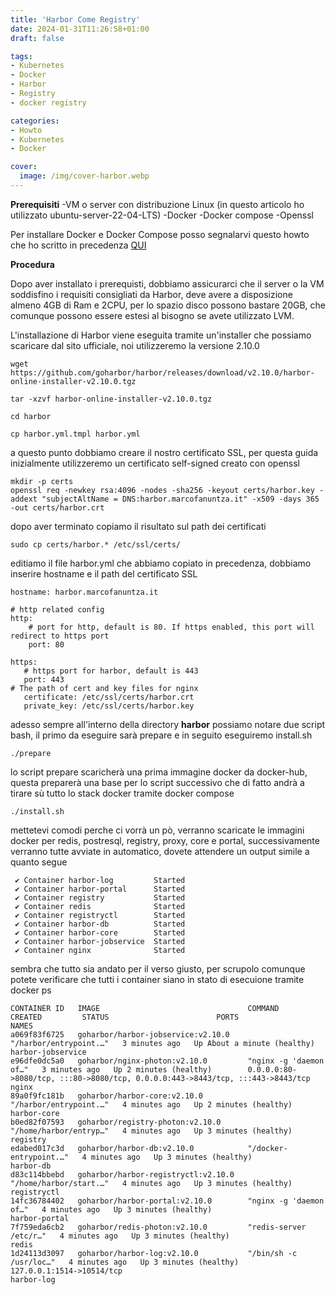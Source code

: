 ```yaml
---
title: 'Harbor Come Registry'
date: 2024-01-31T11:26:58+01:00
draft: false

tags:
- Kubernetes
- Docker
- Harbor
- Registry
- docker registry

categories:
- Howto
- Kubernetes
- Docker

cover:
  image: /img/cover-harbor.webp
---
```


**Prerequisiti**
-VM o server con distribuzione Linux (in questo articolo ho utilizzato ubuntu-server-22-04-LTS)
-Docker
-Docker compose
-Openssl

Per installare Docker e Docker Compose posso segnalarvi questo howto che ho scritto in precedenza [QUI](https://marcofanuntza.it/posts/come-installare-docker-e-docker-compose-su-ubuntu/)

**Procedura**

Dopo aver installato i prerequisti, dobbiamo assicurarci che il server o la VM soddisfino i requisiti consigliati da Harbor, deve avere a disposizione almeno 4GB di Ram e 2CPU, per lo spazio disco possono bastare 20GB, che comunque possono essere estesi al bisogno se avete utilizzato LVM.

L'installazione di Harbor viene eseguita tramite un'installer che possiamo scaricare dal sito ufficiale, noi utilizzeremo la versione 2.10.0

    wget https://github.com/goharbor/harbor/releases/download/v2.10.0/harbor-online-installer-v2.10.0.tgz

    tar -xzvf harbor-online-installer-v2.10.0.tgz

    cd harbor
    
    cp harbor.yml.tmpl harbor.yml

a questo punto dobbiamo creare il nostro certificato SSL, per questa guida inizialmente utilizzeremo un certificato self-signed creato con openssl

    mkdir -p certs
    openssl req -newkey rsa:4096 -nodes -sha256 -keyout certs/harbor.key -addext "subjectAltName = DNS:harbor.marcofanuntza.it" -x509 -days 365 -out certs/harbor.crt

dopo aver terminato copiamo il risultato sul path dei certificati

    sudo cp certs/harbor.* /etc/ssl/certs/


editiamo il file harbor.yml che abbiamo copiato in precedenza, dobbiamo inserire hostname e il path del certificato SSL

    hostname: harbor.marcofanuntza.it

    # http related config
    http:
        # port for http, default is 80. If https enabled, this port will redirect to https port
        port: 80

    https:
       # https port for harbor, default is 443
       port: 443
    # The path of cert and key files for nginx
       certificate: /etc/ssl/certs/harbor.crt
       private_key: /etc/ssl/certs/harbor.key



adesso sempre all'interno della directory **harbor** possiamo notare due script bash, il primo da eseguire sarà prepare e in seguito eseguiremo install.sh

    ./prepare

lo script prepare scaricherà una prima immagine docker da docker-hub, questa preparerà una base per lo script successivo che di fatto andrà a tirare sù tutto lo stack docker tramite docker compose

    ./install.sh

mettetevi comodi perche ci vorrà un pò, verranno scaricate le immagini docker per redis, postresql, registry, proxy, core e portal, successivamente verranno tutte avviate in automatico, dovete attendere un output simile a quanto segue

     ✔ Container harbor-log         Started 
     ✔ Container harbor-portal      Started 
     ✔ Container registry           Started
     ✔ Container redis              Started 
     ✔ Container registryctl        Started 
     ✔ Container harbor-db          Started 
     ✔ Container harbor-core        Started 
     ✔ Container harbor-jobservice  Started 
     ✔ Container nginx              Started 


sembra che tutto sia andato per il verso giusto, per scrupolo comunque potete verificare che tutti i container siano in stato di esecuione tramite docker ps


    CONTAINER ID   IMAGE                                 COMMAND                  CREATED         STATUS                        PORTS                                                                            NAMES
    a069f83f6725   goharbor/harbor-jobservice:v2.10.0    "/harbor/entrypoint.…"   3 minutes ago   Up About a minute (healthy)                                                                                    harbor-jobservice
    e96dfe0dc5a0   goharbor/nginx-photon:v2.10.0         "nginx -g 'daemon of…"   3 minutes ago   Up 2 minutes (healthy)        0.0.0.0:80->8080/tcp, :::80->8080/tcp, 0.0.0.0:443->8443/tcp, :::443->8443/tcp   nginx
    89a0f9fc181b   goharbor/harbor-core:v2.10.0          "/harbor/entrypoint.…"   4 minutes ago   Up 2 minutes (healthy)                                                                                         harbor-core
    b0ed82f07593   goharbor/registry-photon:v2.10.0      "/home/harbor/entryp…"   4 minutes ago   Up 3 minutes (healthy)                                                                                         registry
    edabed017c3d   goharbor/harbor-db:v2.10.0            "/docker-entrypoint.…"   4 minutes ago   Up 3 minutes (healthy)                                                                                         harbor-db
    d83c114bbebd   goharbor/harbor-registryctl:v2.10.0   "/home/harbor/start.…"   4 minutes ago   Up 3 minutes (healthy)                                                                                         registryctl
    14fc36784402   goharbor/harbor-portal:v2.10.0        "nginx -g 'daemon of…"   4 minutes ago   Up 3 minutes (healthy)                                                                                         harbor-portal
    7f759eda6cb2   goharbor/redis-photon:v2.10.0         "redis-server /etc/r…"   4 minutes ago   Up 3 minutes (healthy)                                                                                         redis
    1d24113d3097   goharbor/harbor-log:v2.10.0           "/bin/sh -c /usr/loc…"   4 minutes ago   Up 3 minutes (healthy)        127.0.0.1:1514->10514/tcp                                                        harbor-log

